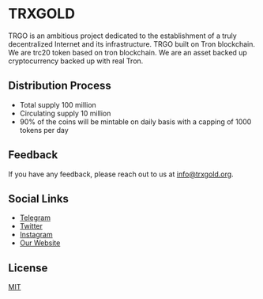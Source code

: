 
# TRXGOLD

TRGO is an ambitious project dedicated to the
establishment of a truly decentralized Internet and its
infrastructure. TRGO built on Tron blockchain. We are trc20 token based on tron blockchain. We are an asset backed up cryptocurrency backed up with real Tron.


## Distribution Process

- Total supply 100 million
- Circulating supply 10 million
- 90% of the coins will be mintable on daily basis with a capping of 1000 tokens per day

  
## Feedback

If you have any feedback, please reach out to us at info@trxgold.org.

  
## Social Links

- [Telegram](https://t.me/trxgold_official)
- [Twitter](https://twitter.com/trxgoldofficial)
- [Instagram](https://www.instagram.com/trgo_offical)
- [Our Website](https://trxgold.org/)

  
## License

[MIT](https://choosealicense.com/licenses/mit/)

  
